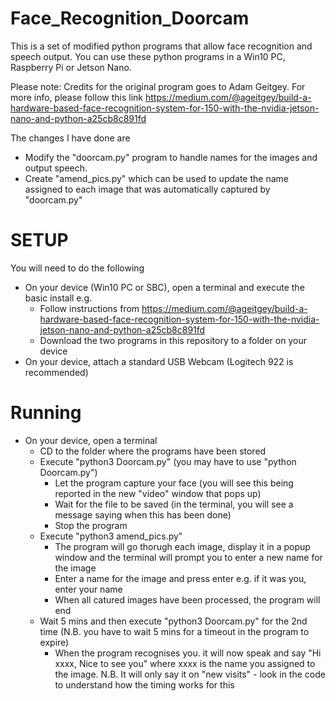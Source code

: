 # Face_Recognition_Doorcam
This is a set of modified python programs that allow face recognition and speech output. You can use these python programs in a Win10 PC, Raspberry Pi or Jetson Nano.

Please note: Credits for the original program goes to Adam Geitgey. For more info, please follow this link
https://medium.com/@ageitgey/build-a-hardware-based-face-recognition-system-for-150-with-the-nvidia-jetson-nano-and-python-a25cb8c891fd 

The changes I have done are
 - Modify the "doorcam.py" program to handle names for the images and output speech. 
 - Create "amend_pics.py" which can be used to update the name assigned to each image that was automatically captured by "doorcam.py"  

# SETUP

You will need to do the following 
 - On your device (Win10 PC or SBC), open a terminal and execute the basic install e.g.
   - Follow instructions from https://medium.com/@ageitgey/build-a-hardware-based-face-recognition-system-for-150-with-the-nvidia-jetson-nano-and-python-a25cb8c891fd
   - Download the two programs in this repository to a folder on your device
- On your device, attach a standard USB Webcam (Logitech 922 is recommended)

# Running
 - On your device, open a terminal 
   - CD to the folder where the programs have been stored
   - Execute "python3 Doorcam.py" (you may have to use "python Doorcam.py")
     - Let the program capture your face (you will see this being reported in the new "video" window that pops up)
     - Wait for the file to be saved (in the terminal, you will see a message saying when this has been done)
     - Stop the program 
   - Execute "python3 amend_pics.py"  
     - The program will go thorugh each image, display it in a popup window and the terminal will prompt you to enter a new name for the image  
     - Enter a name for the image and press enter e.g. if it was you, enter your name
     - When all catured images have been processed, the program will end
   - Wait 5 mins and then execute "python3 Doorcam.py" for the 2nd time (N.B. you have to wait 5 mins for a timeout in the program to expire)
     - When the program recognises you. it will now speak and say "Hi xxxx, Nice to see you" where xxxx is the name you assigned to the image. N.B. It will only say it on "new visits" - look in the code to understand how the timing works for this   
